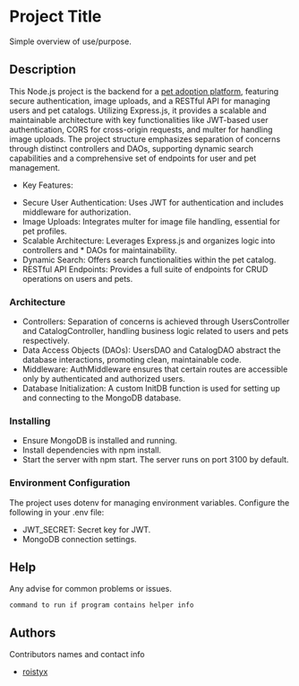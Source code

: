 # Project Title

Simple overview of use/purpose.

## Description

This Node.js project is the backend for a [pet adoption platform](https://github.com/roistyx/pet-adoption-frontend), featuring secure authentication, image uploads, and a RESTful API for managing users and pet catalogs. Utilizing Express.js, it provides a scalable and maintainable architecture with key functionalities like JWT-based user authentication, CORS for cross-origin requests, and multer for handling image uploads. The project structure emphasizes separation of concerns through distinct controllers and DAOs, supporting dynamic search capabilities and a comprehensive set of endpoints for user and pet management.

- Key Features:

* Secure User Authentication: Uses JWT for authentication and includes middleware for authorization.
* Image Uploads: Integrates multer for image file handling, essential for pet profiles.
* Scalable Architecture: Leverages Express.js and organizes logic into controllers and \* DAOs for maintainability.
* Dynamic Search: Offers search functionalities within the pet catalog.
* RESTful API Endpoints: Provides a full suite of endpoints for CRUD operations on users and pets.

### Architecture

- Controllers: Separation of concerns is achieved through UsersController and CatalogController, handling business logic related to users and pets respectively.
- Data Access Objects (DAOs): UsersDAO and CatalogDAO abstract the database interactions, promoting clean, maintainable code.
- Middleware: AuthMiddleware ensures that certain routes are accessible only by authenticated and authorized users.
- Database Initialization: A custom InitDB function is used for setting up and connecting to the MongoDB database.

### Installing

- Ensure MongoDB is installed and running.
- Install dependencies with npm install.
- Start the server with npm start. The server runs on port 3100 by default.

### Environment Configuration

The project uses dotenv for managing environment variables. Configure the following in your .env file:

- JWT_SECRET: Secret key for JWT.
- MongoDB connection settings.

## Help

Any advise for common problems or issues.

```
command to run if program contains helper info
```

## Authors

Contributors names and contact info

- [roistyx](https://github.com/roistyx)
